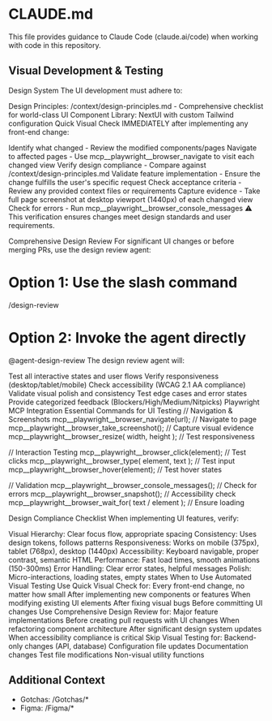 # CLAUDE.md
This file provides guidance to Claude Code (claude.ai/code) when working with code in this repository.

## Visual Development & Testing
Design System
The UI development must adhere to:

Design Principles: /context/design-principles.md - Comprehensive checklist for world-class UI
Component Library: NextUI with custom Tailwind configuration
Quick Visual Check
IMMEDIATELY after implementing any front-end change:

Identify what changed - Review the modified components/pages
Navigate to affected pages - Use mcp__playwright__browser_navigate to visit each changed view
Verify design compliance - Compare against /context/design-principles.md
Validate feature implementation - Ensure the change fulfills the user's specific request
Check acceptance criteria - Review any provided context files or requirements
Capture evidence - Take full page screenshot at desktop viewport (1440px) of each changed view
Check for errors - Run mcp__playwright__browser_console_messages ⚠️
This verification ensures changes meet design standards and user requirements.

Comprehensive Design Review
For significant UI changes or before merging PRs, use the design review agent:

# Option 1: Use the slash command
/design-review

# Option 2: Invoke the agent directly
@agent-design-review
The design review agent will:

Test all interactive states and user flows
Verify responsiveness (desktop/tablet/mobile)
Check accessibility (WCAG 2.1 AA compliance)
Validate visual polish and consistency
Test edge cases and error states
Provide categorized feedback (Blockers/High/Medium/Nitpicks)
Playwright MCP Integration
Essential Commands for UI Testing
// Navigation & Screenshots
mcp__playwright__browser_navigate(url); // Navigate to page
mcp__playwright__browser_take_screenshot(); // Capture visual evidence
mcp__playwright__browser_resize(
  width,
  height
); // Test responsiveness

// Interaction Testing
mcp__playwright__browser_click(element); // Test clicks
mcp__playwright__browser_type(
  element,
  text
); // Test input
mcp__playwright__browser_hover(element); // Test hover states

// Validation
mcp__playwright__browser_console_messages(); // Check for errors
mcp__playwright__browser_snapshot(); // Accessibility check
mcp__playwright__browser_wait_for(
  text / element
); // Ensure loading

Design Compliance Checklist
When implementing UI features, verify:

 Visual Hierarchy: Clear focus flow, appropriate spacing
 Consistency: Uses design tokens, follows patterns
 Responsiveness: Works on mobile (375px), tablet (768px), desktop (1440px)
 Accessibility: Keyboard navigable, proper contrast, semantic HTML
 Performance: Fast load times, smooth animations (150-300ms)
 Error Handling: Clear error states, helpful messages
 Polish: Micro-interactions, loading states, empty states
When to Use Automated Visual Testing
Use Quick Visual Check for:
Every front-end change, no matter how small
After implementing new components or features
When modifying existing UI elements
After fixing visual bugs
Before committing UI changes
Use Comprehensive Design Review for:
Major feature implementations
Before creating pull requests with UI changes
When refactoring component architecture
After significant design system updates
When accessibility compliance is critical
Skip Visual Testing for:
Backend-only changes (API, database)
Configuration file updates
Documentation changes
Test file modifications
Non-visual utility functions

## Additional Context
- Gotchas: /Gotchas/*
- Figma: /Figma/*